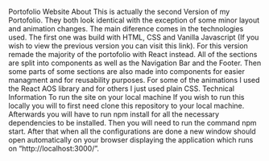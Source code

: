 Portofolio Website
About
This is actually the second Version of my Portofolio. They both look identical with the exception of some minor layout and animation changes. The main diference comes in the technologies used. The first one was build with HTML, CSS and Vanilla Javascript (If you wish to view the previous version you can visit this link). For this version remade the majority of the portofolio with React instead. All of the sections are split into components as well as the Navigation Bar and the Footer. Then some parts of some sections are also made into components for easier managment and for reusability purposes. For some of the animations I used the React AOS library and for others I just used plain CSS.
Technical Information
To run the site on your local machine
If you wish to run this locally you will to first need clone this repository to your local machine. Afterwards you will have to run npm install for all the necessary dependencies to be installed. Then you will need to run the command npm start. After that when all the configurations are done a new window should open automatically on your browser displaying the application which runs on “http://localhost:3000/”.